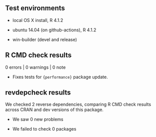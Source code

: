 ## Test environments

* local OS X install, R 4.1.2

* ubuntu 14.04 (on github-actions), R 4.1.2

* win-builder (devel and release)

## R CMD check results

0 errors | 0 warnings | 0 note

  - Fixes tests for `{performance}` package update.

## revdepcheck results

We checked 2 reverse dependencies, comparing R CMD check results across CRAN and
dev versions of this package.

 * We saw 0 new problems

 * We failed to check 0 packages
